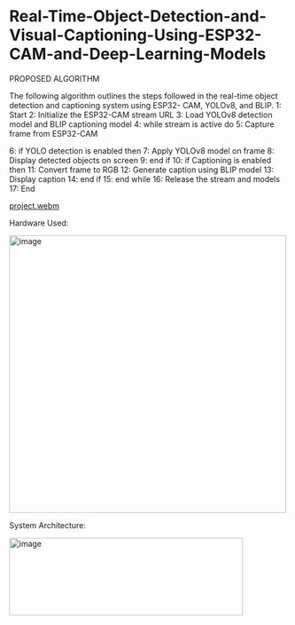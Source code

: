﻿# Real-Time-Object-Detection-and-Visual-Captioning-Using-ESP32-CAM-and-Deep-Learning-Models

PROPOSED ALGORITHM

The following algorithm outlines the steps followed in the
real-time object detection and captioning system using ESP32-
CAM, YOLOv8, and BLIP.
1: Start
2: Initialize the ESP32-CAM stream URL
3: Load YOLOv8 detection model and BLIP captioning
model
4: while stream is active do
5: Capture frame from ESP32-CAM

6: if YOLO detection is enabled then
7: Apply YOLOv8 model on frame
8: Display detected objects on screen
9: end if
10: if Captioning is enabled then
11: Convert frame to RGB
12: Generate caption using BLIP model
13: Display caption
14: end if
15: end while
16: Release the stream and models
17: End

[project.webm](https://github.com/user-attachments/assets/b31223e2-6870-41a1-896c-ea7889355188)

Hardware Used:


<img width="500" height="500" alt="image" src="https://github.com/user-attachments/assets/9d364a72-7fa3-4f99-85be-979d1abfb17b" />

System Architecture:

<img width="422" height="140" alt="image" src="https://github.com/user-attachments/assets/0fb8b77f-8b90-41dc-90ae-040c1ca8cb22" />




